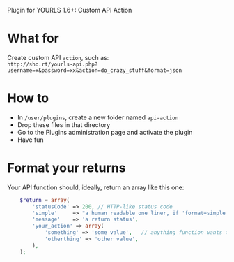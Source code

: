 Plugin for YOURLS 1.6+: Custom API Action

# What for

Create custom API `action`, such as:  
`http://sho.rt/yourls-api.php?username=x&password=xx&action=do_crazy_stuff&format=json` 

# How to

* In `/user/plugins`, create a new folder named `api-action`
* Drop these files in that directory
* Go to the Plugins administration page and activate the plugin 
* Have fun

# Format your returns

Your API function should, ideally, return an array like this one:
```php
	$return = array(
		'statusCode' => 200, // HTTP-like status code
		'simple'     => "a human readable one liner, if 'format=simple'",
		'message'    => 'a return status',
		'your_action' => array( 
			'something' => 'some value',   // anything function wants to return
			'otherthing' => 'other value',
		),
	);
```
